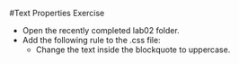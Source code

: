 #Text Properties Exercise

- Open the recently completed lab02 folder.
- Add the following rule to the .css file:
  - Change the text inside the blockquote to uppercase.
